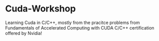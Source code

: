# Cuda-Workshop
Learning Cuda in C/C++, mostly from the pracitce problems from Fundamentals of Accelerated Computing with CUDA C/C++ certification offered by Nvidia!
